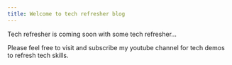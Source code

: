 ```yaml
---
title: Welcome to tech refresher blog
---
```


Tech refresher is coming soon with some tech refresher...

Please feel free to visit and subscribe my youtube channel for tech demos to refresh tech skills.

